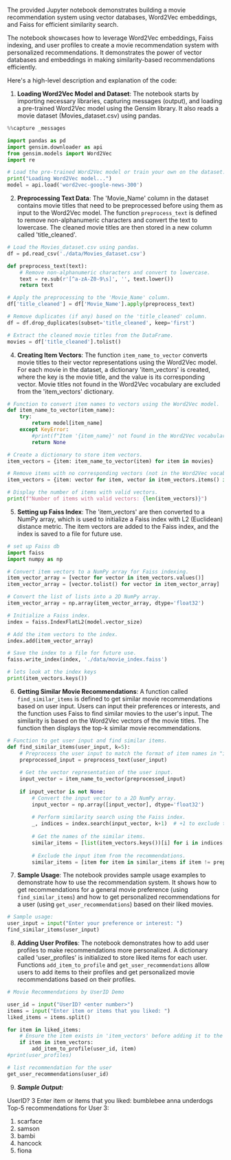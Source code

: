 The provided Jupyter notebook demonstrates building a movie recommendation system using vector databases, Word2Vec embeddings, and Faiss for efficient similarity search. 

The notebook showcases how to leverage Word2Vec embeddings, Faiss indexing, and user profiles to create a movie recommendation system with personalized recommendations. It demonstrates the power of vector databases and embeddings in making similarity-based recommendations efficiently.

Here's a high-level description and explanation of the code:

1. **Loading Word2Vec Model and Dataset**: The notebook starts by importing necessary libraries, capturing messages (output), and loading a pre-trained Word2Vec model using the Gensim library. It also reads a movie dataset (Movies_dataset.csv) using pandas.
```python
%%capture _messages

import pandas as pd
import gensim.downloader as api
from gensim.models import Word2Vec
import re

# Load the pre-trained Word2Vec model or train your own on the dataset.
print("Loading Word2Vec model...")
model = api.load('word2vec-google-news-300')
```
2. **Preprocessing Text Data**: The 'Movie_Name' column in the dataset contains movie titles that need to be preprocessed before using them as input to the Word2Vec model. The function `preprocess_text` is defined to remove non-alphanumeric characters and convert the text to lowercase. The cleaned movie titles are then stored in a new column called 'title_cleaned'.
```python
# Load the Movies_dataset.csv using pandas.
df = pd.read_csv('./data/Movies_dataset.csv')

def preprocess_text(text):
    # Remove non-alphanumeric characters and convert to lowercase.
    text = re.sub(r'[^a-zA-Z0-9\s]', '', text.lower())
    return text

# Apply the preprocessing to the 'Movie_Name' column.
df['title_cleaned'] = df['Movie_Name'].apply(preprocess_text)

# Remove duplicates (if any) based on the 'title_cleaned' column.
df = df.drop_duplicates(subset='title_cleaned', keep='first')

# Extract the cleaned movie titles from the DataFrame.
movies = df['title_cleaned'].tolist()

```
4. **Creating Item Vectors**: The function `item_name_to_vector` converts movie titles to their vector representations using the Word2Vec model. For each movie in the dataset, a dictionary 'item_vectors' is created, where the key is the movie title, and the value is its corresponding vector. Movie titles not found in the Word2Vec vocabulary are excluded from the 'item_vectors' dictionary.
```python
# Function to convert item names to vectors using the Word2Vec model.
def item_name_to_vector(item_name):
    try:
        return model[item_name]
    except KeyError:
        #print(f"Item '{item_name}' not found in the Word2Vec vocabulary.")
        return None

# Create a dictionary to store item vectors.
item_vectors = {item: item_name_to_vector(item) for item in movies}

# Remove items with no corresponding vectors (not in the Word2Vec vocabulary).
item_vectors = {item: vector for item, vector in item_vectors.items() if vector is not None}

# Display the number of items with valid vectors.
print(f"Number of items with valid vectors: {len(item_vectors)}")
```

5. **Setting up Faiss Index**: The 'item_vectors' are then converted to a NumPy array, which is used to initialize a Faiss index with L2 (Euclidean) distance metric. The item vectors are added to the Faiss index, and the index is saved to a file for future use.
```python
# set up Faiss db
import faiss
import numpy as np

# Convert item vectors to a NumPy array for Faiss indexing.
item_vector_array = [vector for vector in item_vectors.values()]
item_vector_array = [vector.tolist() for vector in item_vector_array]

# Convert the list of lists into a 2D NumPy array.
item_vector_array = np.array(item_vector_array, dtype='float32')

# Initialize a Faiss index.
index = faiss.IndexFlatL2(model.vector_size)

# Add the item vectors to the index.
index.add(item_vector_array)

# Save the index to a file for future use.
faiss.write_index(index, './data/movie_index.faiss')

# lets look at the index keys
print(item_vectors.keys())
```
6. **Getting Similar Movie Recommendations**: A function called `find_similar_items` is defined to get similar movie recommendations based on user input. Users can input their preferences or interests, and the function uses Faiss to find similar movies to the user's input. The similarity is based on the Word2Vec vectors of the movie titles. The function then displays the top-k similar movie recommendations.
```python
# Function to get user input and find similar items.
def find_similar_items(user_input, k=5):
    # Preprocess the user input to match the format of item names in "item_vectors".
    preprocessed_input = preprocess_text(user_input)
    
    # Get the vector representation of the user input.
    input_vector = item_name_to_vector(preprocessed_input)
    
    if input_vector is not None:
        # Convert the input vector to a 2D NumPy array.
        input_vector = np.array([input_vector], dtype='float32')
        
        # Perform similarity search using the Faiss index.
        _, indices = index.search(input_vector, k+1)  # +1 to exclude the input item itself from recommendations.
        
        # Get the names of the similar items.
        similar_items = [list(item_vectors.keys())[i] for i in indices[0]]
        
        # Exclude the input item from the recommendations.
        similar_items = [item for item in similar_items if item != preprocessed_input
```
7. **Sample Usage**: The notebook provides sample usage examples to demonstrate how to use the recommendation system. It shows how to get recommendations for a general movie preference (using `find_similar_items`) and how to get personalized recommendations for a user (using `get_user_recommendations`) based on their liked movies.
```python
# Sample usage:
user_input = input("Enter your preference or interest: ")
find_similar_items(user_input)
```

8. **Adding User Profiles**: The notebook demonstrates how to add user profiles to make recommendations more personalized. A dictionary called 'user_profiles' is initialized to store liked items for each user. Functions `add_item_to_profile` and `get_user_recommendations` allow users to add items to their profiles and get personalized movie recommendations based on their profiles.
```python
# Movie Recommendations by UserID Demo

user_id = input("UserID? <enter number>")
items = input("Enter item or items that you liked: ")
liked_items = items.split()

for item in liked_items:
    # Ensure the item exists in 'item_vectors' before adding it to the user's profile.
    if item in item_vectors:
        add_item_to_profile(user_id, item)
#print(user_profiles)

# list recommendation for the user
get_user_recommendations(user_id)

```
9. ***Sample Output:***

UserID? <enter number> 3
Enter item or items that you liked:  bumblebee anna underdogs
Top-5 recommendations for User 3:
1. scarface
2. samson
3. bambi
4. hancock
5. fiona